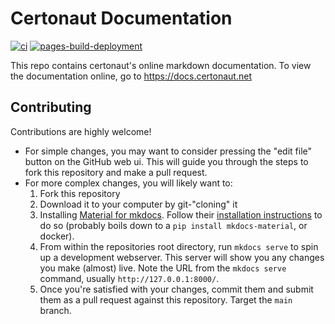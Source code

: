 # Certonaut Documentation

[![ci](https://github.com/certonaut/docs/actions/workflows/ci.yml/badge.svg)](https://github.com/certonaut/docs/actions/workflows/ci.yml)
[![pages-build-deployment](https://github.com/certonaut/docs/actions/workflows/pages/pages-build-deployment/badge.svg)](https://github.com/certonaut/docs/actions/workflows/pages/pages-build-deployment)

This repo contains certonaut's online markdown documentation. To view the documentation online, go to https://docs.certonaut.net

## Contributing

Contributions are highly welcome!

* For simple changes, you may want to consider pressing the "edit file" button on the GitHub web ui. This will guide you through the steps to fork this repository and make a pull request.
* For more complex changes, you will likely want to:
  1. Fork this repository
  2. Download it to your computer by git-"cloning" it
  3. Installing [Material for mkdocs](https://github.com/squidfunk/mkdocs-material). Follow their [installation instructions](https://squidfunk.github.io/mkdocs-material/getting-started/#installation) to do so (probably boils down to a `pip install mkdocs-material`, or docker).
  4. From within the repositories root directory, run `mkdocs serve` to spin up a development webserver. This server will show you any changes you make (almost) live. Note the URL from the `mkdocs serve` command, usually `http://127.0.0.1:8000/`.
  5. Once you're satisfied with your changes, commit them and submit them as a pull request against this repository. Target the `main` branch.

